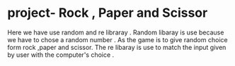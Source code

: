 # project- Rock , Paper and Scissor

Here we have use random and re libraray .
Random libaray is use because we have to chose a random number . As the game is to give random choice form rock ,paper and scissor.
The re libaray is use to match the input given by user with the computer's choice .


